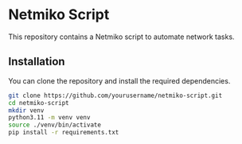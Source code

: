 # Netmiko Script

This repository contains a Netmiko script to automate network tasks.

## Installation

You can clone the repository and install the required dependencies.

```sh
git clone https://github.com/yourusername/netmiko-script.git
cd netmiko-script
mkdir venv
python3.11 -m venv venv
source ./venv/bin/activate
pip install -r requirements.txt
